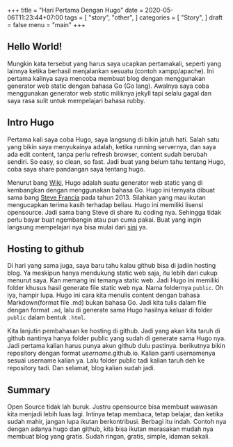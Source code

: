 +++
title = "Hari Pertama Dengan Hugo"
date = 2020-05-06T11:23:44+07:00
tags = [
    "story",
    "other",
]
categories = [
    "Story",
]
draft = false
menu = "main"
+++

## Hello World!

Mungkin kata tersebut yang harus saya ucapkan pertamakali, seperti yang lainnya ketika berhasil menjalankan sesuatu (contoh xampp/apache). Ini pertama kalinya saya mencoba membuat blog dengan menggunakan generator web static dengan bahasa Go (Go lang). Awalnya saya coba menggunakan generator web static miliknya jekyll tapi selalu gagal dan saya rasa sulit untuk mempelajari bahasa rubby.

## Intro Hugo
Pertama kali saya coba Hugo, saya langsung di bikin jatuh hati. Salah satu yang bikin saya menyukainya adalah, ketika running servernya, dan saya ada edit content, tanpa perlu refresh browser, content sudah berubah sendiri. So easy, so clean, so fast. Jadi buat yang belum tahu tentang Hugo, coba saya share pandangan saya tentang hugo.

Menurut bang [Wiki](https://en.wikipedia.org/wiki/Hugo_(software)), Hugo adalah suatu generator web static yang di kembangkan dengan menggunakan bahasa Go. Hugo ini ternyata dibuat sama bang [Steve Francia](https://spf13.com/) pada tahun 2013. Silahkan yang mau ikutan mengucapkan terima kasih terhadap beliau. Hugo ini memiliki lisensi opensource. Jadi sama bang Steve di share itu coding nya. Sehingga tidak perlu bayar buat ngembangin atau pun cuma pakai. Buat yang ingin langsung mempelajari nya bisa mulai dari [sini](https://gohugo.io/getting-started/quick-start/) ya.

## Hosting to github

Di hari yang sama juga, saya baru tahu kalau github bisa di jadiin hosting blog. Ya meskipun hanya mendukung static web saja, itu lebih dari cukup menurut saya. Kan memang ini temanya static web. Jadi Hugo ini memiliki folder khusus hasil generate file static web nya. Nama foldernya `public`. Oh iya, hampir lupa. Hugo ini cara kita menulis content dengan bahasa Markdown(format file .md) bukan bahasa Go. Jadi kita tulis dalam file dengan format `.md`, lalu di generate sama Hugo hasilnya keluar di folder `public` dalam bentuk `.html`.

Kita lanjutin pembahasan ke hosting di github. Jadi yang akan kita taruh di github nantinya hanya folder public yang sudah di generate sama Hugo nya. Jadi pertama kalian harus punya akun github dulu pastinya. berikutnya bikin repository dengan format <em>username</em>.github.io. Kalian ganti usernamenya sesuai username kalian ya. Lalu folder public tadi kalian taruh deh ke repository tadi. Dan selamat, blog kalian sudah jadi.

## Summary
Open Source tidak lah buruk. Justru opensource bisa membuat wawasan kita menjadi lebih luas lagi. Intinya tetap membaca, tetap belajar, dan ketika sudah mahir, jangan lupa ikutan berkontribusi. Berbagi itu indah. Contoh nya dengan adanya hugo dan github, kita bisa ikutan merasakan mudah nya membuat blog yang gratis. Sudah ringan, gratis, simple, idaman sekali.

